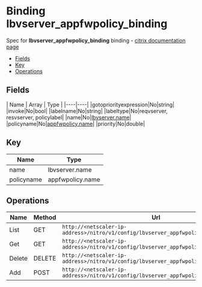 # Binding lbvserver_appfwpolicy_binding

Spec for **lbvserver_appfwpolicy_binding** binding - [citrix documentation page](https://developer-docs.citrix.com/projects/netscaler-nitro-api/en/11.0/configuration/load-balancing/lbvserver_appfwpolicy_binding/lbvserver_appfwpolicy_binding/)

- [Fields](#fields)
- [Key](#key)
- [Operations](#operations)

## Fields

| Name | Array | Type |
|----|----|
|gotopriorityexpression|No|string|
|invoke|No|bool|
|labelname|No|string|
|labeltype|No|reqvserver, resvserver, policylabel|
|name|No|[lbvserver.name](/doc/resources/lbvserver.md)|
|policyname|No|[appfwpolicy.name](/doc/resources/appfwpolicy.md)|
|priority|No|double|

## Key

| Name | Type |
|----|----|
| name | lbvserver.name |
| policyname | appfwpolicy.name |

## Operations

| Name | Method | Url |
|----|----|----|
| List | GET | `http://<netscaler-ip-address>/nitro/v1/config/lbvserver_appfwpolicy_binding` |
| Get | GET | `http://<netscaler-ip-address>/nitro/v1/config/lbvserver_appfwpolicy_binding/<name>` |
| Delete | DELETE | `http://<netscaler-ip-address>/nitro/v1/config/lbvserver_appfwpolicy_binding/<name>` |
| Add | POST | `http://<netscaler-ip-address>/nitro/v1/config/lbvserver_appfwpolicy_binding` |

